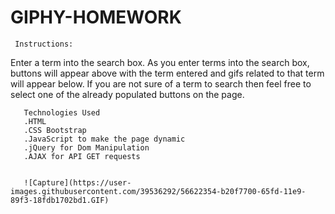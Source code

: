 # GIPHY-HOMEWORK
     
     Instructions:
Enter a term into the search box. As you enter terms into the search box, buttons will appear above with the term entered and gifs related to that term will appear below. If you are not sure of a term to search then feel free to select one of the already populated buttons on the page.

       Technologies Used
       .HTML
       .CSS Bootstrap
       .JavaScript to make the page dynamic
       .jQuery for Dom Manipulation
       .AJAX for API GET requests
       
       
       ![Capture](https://user-images.githubusercontent.com/39536292/56622354-b20f7700-65fd-11e9-89f3-18fdb1702bd1.GIF)


